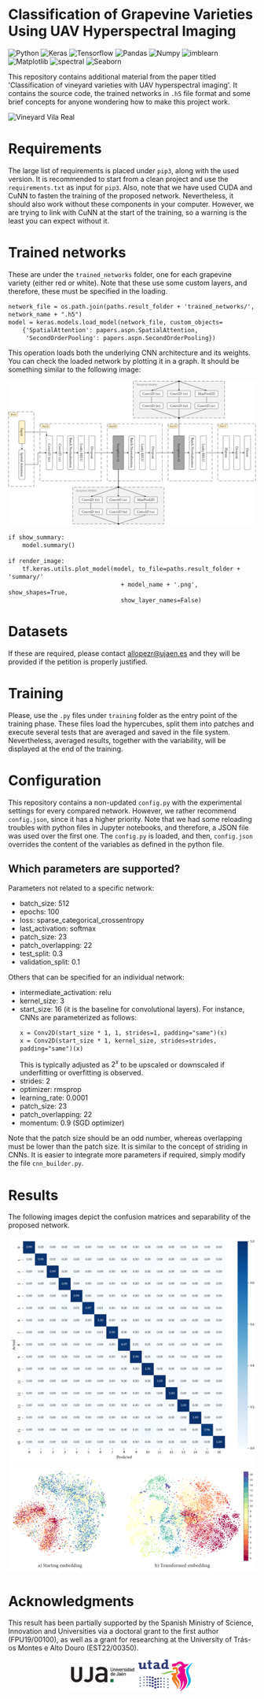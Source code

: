 # Classification of Grapevine Varieties Using UAV Hyperspectral Imaging

![Python](https://img.shields.io/badge/Python-3.9-green.svg) 
![Keras](https://img.shields.io/badge/Keras-2.10.0-red.svg) 
![Tensorflow](https://img.shields.io/badge/TensorFlow-2.11.0-orange.svg) 
![Pandas](https://img.shields.io/badge/Pandas-1.5.1-yellow.svg)
![Numpy](https://img.shields.io/badge/Numpy-1.23.4-blue.svg)
![imblearn](https://img.shields.io/badge/imbalanced_learn-0.9.1-purple.svg)
![Matplotlib](https://img.shields.io/badge/Matplotlib-3.6.2-lime.svg)
![spectral](https://img.shields.io/badge/spectral-0.23.1-cyan.svg)
![Seaborn](https://img.shields.io/badge/Seaborn-0.12.1-green.svg)

This repository contains additional material from the paper titled 'Classification of vineyard varieties with UAV hyperspectral imaging'. It contains the source code, the trained networks in `.h5` file format and some brief concepts for anyone wondering how to make this project work.

![Vineyard Vila Real](readme_assets/vineyard_background.jpg)

# Requirements

The large list of requirements is placed under `pip3`, along with the used version. It is recommended to start from a clean project and use the `requirements.txt` as input for `pip3`. Also, note that we have used CUDA and CuNN to fasten the training of the proposed network. Nevertheless, it should also work without these components in your computer. However, we are trying to link with CuNN at the start of the training, so a warning is the least you can expect without it.

# Trained networks

These are under the `trained_networks` folder, one for each grapevine variety (either red or white). Note that these use some custom layers, and therefore, these must be specified in the loading.

```# Load network
network_file = os.path.join(paths.result_folder + 'trained_networks/', network_name + ".h5")
model = keras.models.load_model(network_file, custom_objects=           
    {'SpatialAttention': papers.aspn.SpatialAttention, 
     'SecondOrderPooling': papers.aspn.SecondOrderPooling})
```

This operation loads both the underlying CNN architecture and its weights. You can check the loaded network by plotting it in a graph. It should be something similar to the following image:

![Network Summary](readme_assets/network.png)

```
if show_summary:
    model.summary()

if render_image:
    tf.keras.utils.plot_model(model, to_file=paths.result_folder + 'summary/' 
                                + model_name + '.png', show_shapes=True, 
                                show_layer_names=False)
```

# Datasets

If these are required, please contact allopezr@ujaen.es and they will be provided if the petition is properly justified. 

# Training 

Please, use the `.py` files under `training` folder as the entry point of the training phase. These files load the hypercubes, split them into patches and execute several tests that are averaged and saved in the file system. Nevertheless, averaged results, together with the variability, will be displayed at the end of the training.

# Configuration

This repository contains a non-updated `config.py` with the experimental settings for every compared network. However, we rather recommend `config.json`, since it has a higher priority. Note that we had some reloading troubles with python files in Jupyter notebooks, and therefore, a JSON file was used over the first one. The `config.py` is loaded, and then, `config.json` overrides the content of the variables as defined in the python file.

## Which parameters are supported?

Parameters not related to a specific network:
* batch_size: 512
* epochs: 100
* loss: sparse_categorical_crossentropy
* last_activation: softmax
* patch_size: 23
* patch_overlapping: 22
* test_split: 0.3
* validation_split: 0.1

Others that can be specified for an individual network: 

* intermediate_activation: relu
* kernel_size: 3
* start_size: 16 (it is the baseline for convolutional layers). For instance, CNNs are parameterized as follows:
    ```
    x = Conv2D(start_size * 1, 1, strides=1, padding="same")(x)
    x = Conv2D(start_size * 1, kernel_size, strides=strides, padding="same")(x)
    ```
    This is typically adjusted as $2^x$ to be upscaled or downscaled if underfitting or overfitting is observed.
* strides: 2
* optimizer: rmsprop
* learning_rate: 0.0001
* patch_size: 23
* patch_overlapping: 22
* momentum: 0.9 (SGD optimizer)

Note that the patch size should be an odd number, whereas overlapping must be lower than the patch size. It is similar to the concept of striding in CNNs. It is easier to integrate more parameters if required, simply modify the file `cnn_builder.py`.

# Results

The following images depict the confusion matrices and separability of the proposed network.

![Confusion Matrices](readme_assets/confusion_matrix.png)
![Separability](readme_assets/separability.png)

# Acknowledgments

This result has been partially supported by the Spanish Ministry of Science, Innovation and Universities via a doctoral grant to the first author (FPU19/00100), as well as a grant for researching at the University of Trás-os Montes e Alto Douro (EST22/00350).

<img src="readme_assets/universities.png" style="width:50%; display: block; margin: 0 auto"/>

